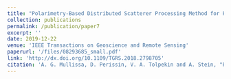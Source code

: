 ```yaml
---
title: "Polarimetry-Based Distributed Scatterer Processing Method for PSI Applications"
collection: publications
permalink: /publication/paper7
excerpt: ''
date: 2019-12-22
venue: 'IEEE Transactions on Geoscience and Remote Sensing'
paperurl: '/files/08293685_small.pdf'
link: 'http://dx.doi.org/10.1109/TGRS.2018.2798705'
citation: 'A. G. Mullissa, D. Perissin, V. A. Tolpekin and A. Stein, "Polarimetry-Based Distributed Scatterer Processing Method for PSI Applications," in IEEE Transactions on Geoscience and Remote Sensing, vol. 56, no. 6, pp. 3371-3382'
---
```

